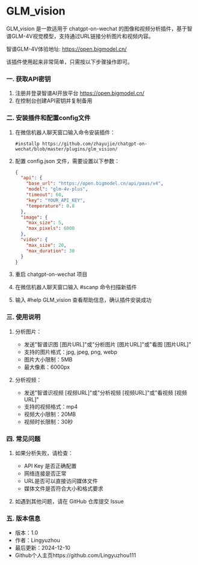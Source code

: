 # GLM_vision

GLM_vision 是一款适用于 chatgpt-on-wechat 的图像和视频分析插件，基于智谱GLM-4V视觉模型，支持通过URL链接分析图片和视频内容。

智谱GLM-4V体验地址: https://open.bigmodel.cn/

该插件使用起来非常简单，只需按以下步骤操作即可。

### 一. 获取API密钥
1. 注册并登录智谱AI开放平台 https://open.bigmodel.cn/
2. 在控制台创建API密钥并复制备用

### 二. 安装插件和配置config文件
1. 在微信机器人聊天窗口输入命令安装插件：
   ```
   #installp https://github.com/zhayujie/chatgpt-on-wechat/blob/master/plugins/glm_vision/
   ```

2. 配置 config.json 文件，需要设置以下参数：
   ```json
   {
     "api": {
       "base_url": "https://open.bigmodel.cn/api/paas/v4",
       "model": "glm-4v-plus",
       "timeout": 60,
       "key": "YOUR_API_KEY",
       "temperature": 0.8
     },
     "image": {
       "max_size": 5,
       "max_pixels": 6000
     },
     "video": {
       "max_size": 20,
       "max_duration": 30
     }
   }
   ```

3. 重启 chatgpt-on-wechat 项目

4. 在微信机器人聊天窗口输入 #scanp 命令扫描新插件

5. 输入 #help GLM_vision 查看帮助信息，确认插件安装成功

### 三. 使用说明
1. 分析图片：
   - 发送"智谱识图 [图片URL]"或"分析图片 [图片URL]"或"看图 [图片URL]"
   - 支持的图片格式：jpg, jpeg, png, webp
   - 图片大小限制：5MB
   - 最大像素：6000px

2. 分析视频：
   - 发送"智谱识视频 [视频URL]"或"分析视频 [视频URL]"或"看视频 [视频URL]"
   - 支持的视频格式：mp4
   - 视频大小限制：20MB
   - 视频时长限制：30秒

### 四. 常见问题
1. 如果分析失败，请检查：
   - API Key 是否正确配置
   - 网络连接是否正常
   - URL是否可以直接访问媒体文件
   - 媒体文件是否符合大小和格式要求

2. 如遇到其他问题，请在 GitHub 仓库提交 Issue

### 五. 版本信息
- 版本：1.0
- 作者：Lingyuzhou
- 最后更新：2024-12-10
- Github个人主页https://github.com/Lingyuzhou111
